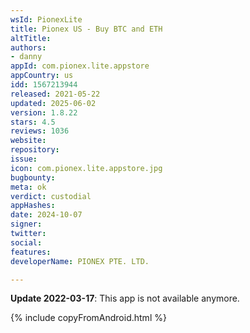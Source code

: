 ```yaml
---
wsId: PionexLite
title: Pionex US - Buy BTC and ETH
altTitle: 
authors:
- danny
appId: com.pionex.lite.appstore
appCountry: us
idd: 1567213944
released: 2021-05-22
updated: 2025-06-02
version: 1.8.22
stars: 4.5
reviews: 1036
website: 
repository: 
issue: 
icon: com.pionex.lite.appstore.jpg
bugbounty: 
meta: ok
verdict: custodial
appHashes: 
date: 2024-10-07
signer: 
twitter: 
social: 
features: 
developerName: PIONEX PTE. LTD.

---
```


**Update 2022-03-17**: This app is not available anymore.

{% include copyFromAndroid.html %}
